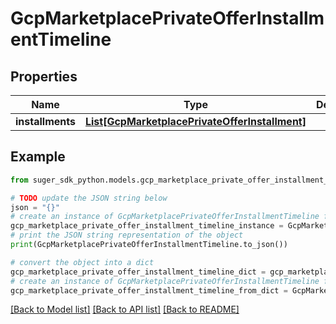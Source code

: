 # GcpMarketplacePrivateOfferInstallmentTimeline


## Properties

Name | Type | Description | Notes
------------ | ------------- | ------------- | -------------
**installments** | [**List[GcpMarketplacePrivateOfferInstallment]**](GcpMarketplacePrivateOfferInstallment.md) |  | [optional] 

## Example

```python
from suger_sdk_python.models.gcp_marketplace_private_offer_installment_timeline import GcpMarketplacePrivateOfferInstallmentTimeline

# TODO update the JSON string below
json = "{}"
# create an instance of GcpMarketplacePrivateOfferInstallmentTimeline from a JSON string
gcp_marketplace_private_offer_installment_timeline_instance = GcpMarketplacePrivateOfferInstallmentTimeline.from_json(json)
# print the JSON string representation of the object
print(GcpMarketplacePrivateOfferInstallmentTimeline.to_json())

# convert the object into a dict
gcp_marketplace_private_offer_installment_timeline_dict = gcp_marketplace_private_offer_installment_timeline_instance.to_dict()
# create an instance of GcpMarketplacePrivateOfferInstallmentTimeline from a dict
gcp_marketplace_private_offer_installment_timeline_from_dict = GcpMarketplacePrivateOfferInstallmentTimeline.from_dict(gcp_marketplace_private_offer_installment_timeline_dict)
```
[[Back to Model list]](../README.md#documentation-for-models) [[Back to API list]](../README.md#documentation-for-api-endpoints) [[Back to README]](../README.md)


